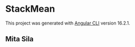 # StackMean

This project was generated with [Angular CLI](https://github.com/angular/angular-cli) version 16.2.1.

## Mita Sila
